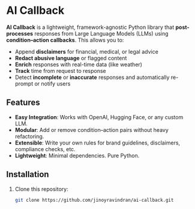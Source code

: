 # AI Callback

**AI Callback** is a lightweight, framework-agnostic Python library that **post-processes** responses from Large Language Models (LLMs) using **condition–action callbacks**. This allows you to:

- Append **disclaimers** for financial, medical, or legal advice
- **Redact abusive language** or flagged content
- **Enrich** responses with real-time data (like weather)
- **Track** time from request to response
- Detect **incomplete** or **inaccurate** responses and automatically re-prompt or notify users

## Features

- **Easy Integration**: Works with OpenAI, Hugging Face, or any custom LLM.
- **Modular**: Add or remove condition–action pairs without heavy refactoring.
- **Extensible**: Write your own rules for brand guidelines, disclaimers, compliance checks, etc.
- **Lightweight**: Minimal dependencies. Pure Python.

## Installation

1. Clone this repository:
   ```bash
   git clone https://github.com/jinoyravindran/ai-callback.git

